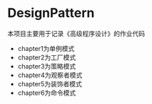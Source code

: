 # DesignPattern

本项目主要用于记录《高级程序设计》的作业代码

* chapter1为单例模式
* chapter2为工厂模式
* chapter3为策略模式
* chapter4为观察者模式
* chapter5为装饰者模式
* chapter6为命令模式